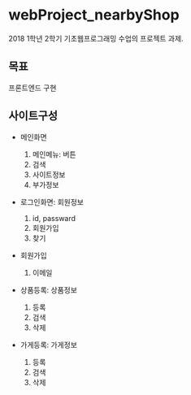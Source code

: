 # webProject_nearbyShop

2018 1학년 2학기 기초웹프로그래밍 수업의 프로젝트 과제.



## 목표
프론트엔드 구현



## 사이트구성
* 메인화면
  1. 메인메뉴: 버튼
  2. 검색
  3. 사이트정보
  4. 부가정보

* 로그인화면: 회원정보
  1. id, passward
  2. 회원가입
  3. 찾기
  
* 회원가입
  1. 이메일
  
* 상품등록: 상품정보
  1. 등록
  2. 검색
  3. 삭제
  
* 가게등록: 가게정보
  1. 등록
  2. 검색
  3. 삭제

